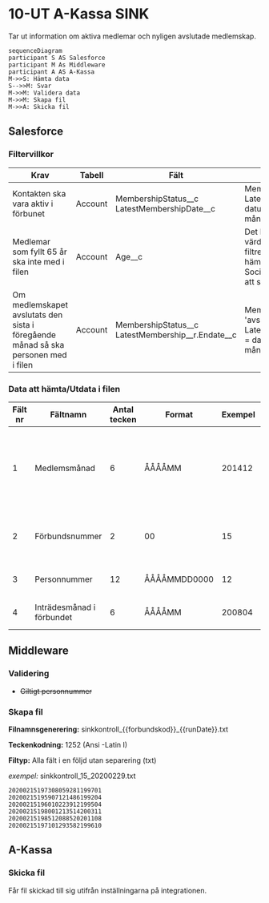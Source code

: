 # 10-UT A-Kassa SINK

Tar ut information om aktiva medlemar och nyligen avslutade medlemskap.

```mermaid
sequenceDiagram
participant S AS Salesforce
participant M As Middleware
participant A AS A-Kassa
M->>S: Hämta data
S-->>M: Svar
M->>M: Validera data
M->>M: Skapa fil
M->>A: Skicka fil
```

## Salesforce

### Filtervillkor

| Krav                                                         | Tabell  | Fält                                                       | Kommentar                                                    |
| ------------------------------------------------------------ | ------- | ---------------------------------------------------------- | ------------------------------------------------------------ |
| Kontakten ska vara aktiv i förbunet                          | Account | MembershipStatus__c<br />LatestMembershipDate\_\_c         | MembershipStatus__c = 'aktiv'<br />LatestMembershipDate\_\_c <= datum för sista dagen i månaden innan |
| Medlemar som fyllt 65 år ska inte med i filen                | Account | Age__c                                                     | Det här fältet saknar ibland värde. Därför görs en första filtrering på fältet, men vi hämtar också SocialSecurityNumber__c för att själva kunna räkna ut åldern. |
| Om medlemskapet avslutats den sista i föregående månad så ska personen med i filen | Account | MembershipStatus__c<br />LatestMembership\_\_r.Endate\_\_c | MembershipStatus__c = 'avslutad'<br />LatestMembership\_\_r.Endate\_\_c = datum för sista dagen i månaden innan |

### Data att hämta/Utdata i filen

| Fält nr | Fältnamn                  | Antal tecken | Format       | Exempel | Salesforce                                           | Kommentar                                                    |
| ------- | ------------------------- | ------------ | ------------ | ------- | ---------------------------------------------------- | ------------------------------------------------------------ |
| 1       | Medlemsmånad              | 6            | ÅÅÅÅMM       | 201412  |                                                      | Middleware tar fram värdet utifrån vilken månad som är den föregående månaden. Om filen tas ut 2020-11-01 så ska värdet vara 202010 |
| 2       | Förbundsnummer            | 2            | 00           | 15      |                                                      | Förbundskod för Akavia. Ändras under Administration -> Systeminställningar |
| 3       | Personnummer              | 12           | ÅÅÅÅMMDD0000 | 12      | Objekt = Account<br/>Fält =  SocialSecurityNumber__c |                                                              |
| 4       | Inträdesmånad i förbundet | 6            | ÅÅÅÅMM       | 200804  | Objekt = Account<br/>Fält =  LatestMembershipDate__c |                                                              |

## Middleware

### Validering

- ~~Giltigt personnummer~~

### Skapa fil

**Filnamnsgenerering:** sinkkontroll_{{forbundskod}}_{{runDate}}.txt

**Teckenkodning:** 1252 (Ansi -Latin I)

**Filtyp:** Alla fält i en följd utan separering (txt)

_exempel:_ sinkkontroll_15_20200229.txt

```text
20200215197308059281199701
20200215195907121486199204
20200215196010223912199504
20200215198001213514200311
20200215198512088520201108
20200215197101293582199610
```

## A-Kassa

### Skicka fil

Får fil skickad till sig utifrån inställningarna på integrationen.